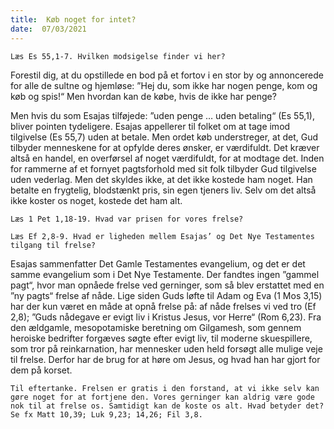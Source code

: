 ```yaml
---
title:  Køb noget for intet?
date:  07/03/2021
---
```


`Læs Es 55,1-7. Hvilken modsigelse finder vi her?`

Forestil dig, at du opstillede en bod på et fortov i en stor by og annoncerede for alle de sultne og hjemløse: ”Hej du, som ikke har nogen penge, kom og køb og spis!“ Men hvordan kan de købe, hvis de ikke har penge?

Men hvis du som Esajas tilføjede: ”uden penge … uden betaling“ (Es 55,1), bliver pointen tydeligere. Esajas appellerer til folket om at tage imod tilgivelse (Es 55,7) uden at betale. Men ordet køb understreger, at det, Gud tilbyder menneskene for at opfylde deres ønsker, er værdifuldt. Det kræver altså en handel, en overførsel af noget værdifuldt, for at modtage det. Inden for rammerne af et fornyet pagtsforhold med sit folk tilbyder Gud tilgivelse uden vederlag. Men det skyldes ikke, at det ikke kostede ham noget. Han betalte en frygtelig, blodstænkt pris, sin egen tjeners liv. Selv om det altså ikke koster os noget, kostede det ham alt.

`Læs 1 Pet 1,18-19. Hvad var prisen for vores frelse?`

`Læs Ef 2,8-9. Hvad er ligheden mellem Esajas’ og Det Nye Testamentes tilgang til frelse?`

Esajas sammenfatter Det Gamle Testamentes evangelium, og det er det samme evangelium som i Det Nye Testamente. Der fandtes ingen ”gammel pagt“, hvor man opnåede frelse ved gerninger, som så blev erstattet med en ”ny pagts“ frelse af nåde. Lige siden Guds løfte til Adam og Eva (1 Mos 3,15) har der kun været en måde at opnå frelse på: af nåde frelses vi ved tro (Ef 2,8); ”Guds nådegave er evigt liv i Kristus Jesus, vor Herre“ (Rom 6,23). Fra den ældgamle, mesopotamiske beretning om Gilgamesh, som gennem heroiske bedrifter forgæves søgte efter evigt liv, til moderne skuespillere, som tror på reinkarnation, har mennesker uden held forsøgt alle mulige veje til frelse. Derfor har de brug for at høre om Jesus, og hvad han har gjort for dem på korset.

`Til eftertanke. Frelsen er gratis i den forstand, at vi ikke selv kan gøre noget for at fortjene den. Vores gerninger kan aldrig være gode nok til at frelse os. Samtidigt kan de koste os alt. Hvad betyder det? Se fx Matt 10,39; Luk 9,23; 14,26; Fil 3,8.`